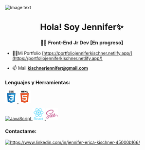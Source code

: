 ![Image text](https://user-images.githubusercontent.com/88462536/149240312-ecacc2d6-f690-44bd-9711-9567679d5f73.jpg)

<h1 align="center">Hola! Soy Jennifer✨</h1>
<h3 align="center">📑💼 Front-End Jr Dev [En progreso]</h3>

- 👨‍💻Mi Portfolio [https://portfoliojenniferkischner.netlify.app/](https://portfoliojenniferkischner.netlify.app/)

- 📫 Mail **kischnerjennifer@gmail.com**


<h3 align="left">Lenguajes y Herramientas:</h3>
<p align="left"> <a href="https://www.w3schools.com/css/" target="_blank" rel="noreferrer">   <img src="https://raw.githubusercontent.com/devicons/devicon/master/icons/css3/css3-original-wordmark.svg" alt="css3" width="40" height="40"/> </a>   <a href="https://www.w3.org/html/" target="_blank" rel="noreferrer"> <img src="https://raw.githubusercontent.com/devicons/devicon/master/icons/html5/html5-original-wordmark.svg" alt="html5" width="40" height="40"/> </a>  <p align="left"> <a href="https://www.w3schools.com/js/" target="_blank" rel="noreferrer">  <img src="https://trellat.es/wp-content/uploads/2015/02/javascript_logo.png" alt="JavaScript" width="40"
height="40"/> </a> <a href="https://reactjs.org/" target="_blank" rel="noreferrer"> <img src="https://raw.githubusercontent.com/devicons/devicon/master/icons/react/react-original-wordmark.svg" alt="react" width="40"
height="40"/> </a> <a href="https://sass-lang.com" target="_blank" rel="noreferrer"> <img src="https://raw.githubusercontent.com/devicons/devicon/master/icons/sass/sass-original.svg" alt="sass" width="40" height="40"/> </a> </p>

<h3 align="left">Contactame:</h3>
<p align="left">
<a href="https://linkedin.com/in/https://www.linkedin.com/in/jennifer-erica-kischner-45000b166/" target="blank"><img align="center" src="https://raw.githubusercontent.com/rahuldkjain/github-profile-readme-generator/master/src/images/icons/Social/linked-in-alt.svg" alt="https://www.linkedin.com/in/jennifer-erica-kischner-45000b166/" height="30" width="40" /></a>
</p>
